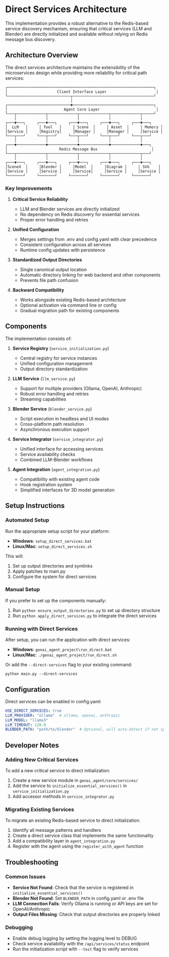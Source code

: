 # Direct Services Architecture

This implementation provides a robust alternative to the Redis-based service discovery mechanism, ensuring that critical services (LLM and Blender) are directly initialized and available without relying on Redis message bus discovery.

## Architecture Overview

The direct services architecture maintains the extensibility of the microservices design while providing more reliability for critical path services:

```
┌─────────────────────────────────────────────────────────────────┐
│                      Client Interface Layer                      │
└────────────────────────────┬────────────────────────────────────┘
                             │
┌────────────────────────────▼────────────────────────────────────┐
│                         Agent Core Layer                         │
└───┬─────────────┬─────────────┬─────────────┬─────────────┬─────┘
    │             │             │             │             │
┌───▼───┐     ┌───▼───┐     ┌───▼───┐     ┌───▼───┐     ┌───▼───┐
│  LLM   │     │ Tool   │     │ Scene  │     │ Asset  │     │ Memory │
│Service │     │Registry│     │Manager │     │Manager │     │Service │
└───┬───┘     └───┬───┘     └───┬───┘     └───┬───┘     └───┬───┘
    │             │             │             │             │
┌───▼─────────────▼─────────────▼─────────────▼─────────────▼───┐
│                       Redis Message Bus                        │
└───┬─────────────┬─────────────┬─────────────┬─────────────┬───┘
    │             │             │             │             │
┌───▼───┐     ┌───▼───┐     ┌───▼───┐     ┌───▼───┐     ┌───▼───┐
│SceneX  │     │Blender │     │Model  │     │Diagram │     │ SVG    │
│Service │     │Service │     │Service│     │Service │     │Service │
└───────┘     └───────┘     └───────┘     └───────┘     └───────┘
```

### Key Improvements

1. **Critical Service Reliability**
   - LLM and Blender services are directly initialized
   - No dependency on Redis discovery for essential services
   - Proper error handling and retries

2. **Unified Configuration**
   - Merges settings from .env and config.yaml with clear precedence
   - Consistent configuration across all services
   - Runtime config updates with persistence

3. **Standardized Output Directories**
   - Single canonical output location
   - Automatic directory linking for web backend and other components
   - Prevents file path confusion

4. **Backward Compatibility**
   - Works alongside existing Redis-based architecture
   - Optional activation via command line or config
   - Gradual migration path for existing components

## Components

The implementation consists of:

1. **Service Registry** (`service_initialization.py`)
   - Central registry for service instances
   - Unified configuration management
   - Output directory standardization

2. **LLM Service** (`llm_service.py`)
   - Support for multiple providers (Ollama, OpenAI, Anthropic)
   - Robust error handling and retries
   - Streaming capabilities

3. **Blender Service** (`blender_service.py`)
   - Script execution in headless and UI modes
   - Cross-platform path resolution
   - Asynchronous execution support

4. **Service Integrator** (`service_integrator.py`)
   - Unified interface for accessing services
   - Service availability checks
   - Combined LLM-Blender workflows

5. **Agent Integration** (`agent_integration.py`)
   - Compatibility with existing agent code
   - Hook registration system
   - Simplified interfaces for 3D model generation

## Setup Instructions

### Automated Setup

Run the appropriate setup script for your platform:

- **Windows**: `setup_direct_services.bat`
- **Linux/Mac**: `setup_direct_services.sh`

This will:
1. Set up output directories and symlinks
2. Apply patches to main.py
3. Configure the system for direct services

### Manual Setup

If you prefer to set up the components manually:

1. Run `python ensure_output_directories.py` to set up directory structure
2. Run `python apply_direct_services.py` to integrate the direct services

### Running with Direct Services

After setup, you can run the application with direct services:

- **Windows**: `genai_agent_project\run_direct.bat`
- **Linux/Mac**: `./genai_agent_project/run_direct.sh`

Or add the `--direct-services` flag to your existing command:

```
python main.py --direct-services
```

## Configuration

Direct services can be enabled in config.yaml:

```yaml
USE_DIRECT_SERVICES: true
LLM_PROVIDER: "ollama"  # ollama, openai, anthropic
LLM_MODEL: "llama3"
LLM_TIMEOUT: 120.0
BLENDER_PATH: "path/to/blender"  # Optional, will auto-detect if not specified
```

## Developer Notes

### Adding New Critical Services

To add a new critical service to direct initialization:

1. Create a new service module in `genai_agent/core/services/`
2. Add the service to `initialize_essential_services()` in `service_initialization.py`
3. Add accessor methods in `service_integrator.py`

### Migrating Existing Services

To migrate an existing Redis-based service to direct initialization:

1. Identify all message patterns and handlers
2. Create a direct service class that implements the same functionality
3. Add a compatibility layer in `agent_integration.py`
4. Register with the agent using the `register_with_agent` function

## Troubleshooting

### Common Issues

- **Service Not Found**: Check that the service is registered in `initialize_essential_services()`
- **Blender Not Found**: Set `BLENDER_PATH` in config.yaml or .env file
- **LLM Connection Fails**: Verify Ollama is running or API keys are set for OpenAI/Anthropic
- **Output Files Missing**: Check that output directories are properly linked

### Debugging

- Enable debug logging by setting the logging level to DEBUG
- Check service availability with the `/api/services/status` endpoint
- Run the initialization script with `--test` flag to verify services
